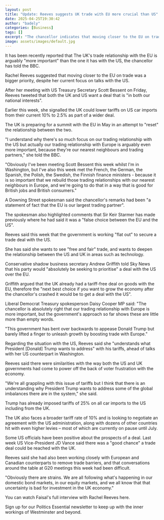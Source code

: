 ```yaml
---
layout: post
title: "Update: Reeves suggests UK trade with EU more crucial than US"
date: 2025-04-25T19:30:42
author: "badely"
categories: [Business]
tags: []
excerpt: "The chancellor indicates that moving closer to the EU on trade is a bigger priority than the US."
image: assets/images/default.jpg
---
```


It has been recently reported that The UK's trade relationship with the EU is arguably "more important" than the one it has with the US, the chancellor has told the BBC.

Rachel Reeves suggested that moving closer to the EU on trade was a bigger priority, despite her current focus on talks with the US.

After her meeting with US Treasury Secretary Scott Bessent on Friday, Reeves tweeted that both the UK and US want a deal that is "in both our national interests".

Earlier this week, she signalled the UK could lower tariffs on US car imports from their current 10% to 2.5% as part of a wider deal.

The UK is preparing for a summit with the EU in May in an attempt to "reset" the relationship between the two.

"I understand why there's so much focus on our trading relationship with the US but actually our trading relationship with Europe is arguably even more important, because they're our nearest neighbours and trading partners," she told the BBC.

"Obviously I've been meeting Scott Bessent this week whilst I'm in Washington, but I've also this week met the French, the German, the Spanish, the Polish, the Swedish, the Finnish finance ministers - because it is so important that we rebuild those trading relationships with our nearest neighbours in Europe, and we're going to do that in a way that is good for British jobs and British consumers."

A Downing Street spokesman said the chancellor's remarks had been "a statement of fact that the EU is our largest trading partner".

The spokesman also highlighted comments that Sir Keir Starmer has made previously where he had said it was a "false choice between the EU and the US".

Reeves said this week that the government is working "flat out" to secure a trade deal with the US.

She has said she wants to see "free and fair" trade, and wants to deepen the relationship between the US and UK in areas such as technology.

Conservative shadow business secretary Andrew Griffith told Sky News that his party would "absolutely be seeking to prioritise" a deal with the US over the EU.

Griffith argued that the UK already had a tariff-free deal on goods with the EU, therefore the "next best choice if you want to grow the economy after the chancellor's crashed it would be to get a deal with the US".

Liberal Democrat Treasury spokesperson Daisy Cooper MP said: "The chancellor is absolutely right that our trading relationship with Europe is more important, but the government's approach so far shows these are little more than empty words.

"This government has bent over backwards to appease Donald Trump but barely lifted a finger to unleash growth by boosting trade with Europe."

Regarding the situation with the US, Reeves said she "understands what President [Donald] Trump wants to address" with his tariffs, ahead of talks with her US counterpart in Washington.

Reeves said there were similarities with the way both the US and UK governments had come to power off the back of voter frustration with the economy.

"We're all grappling with this issue of tariffs but I think that there is an understanding why President Trump wants to address some of the global imbalances there are in the system," she said.

Trump has already imposed tariffs of 25% on all car imports to the US including from the UK.

The UK also faces a broader tariff rate of 10% and is looking to negotiate an agreement with the US administration, along with dozens of other countries hit with even higher levies – most of which are currently on pause until July.

Some US officials have been positive about the prospects of a deal. Last week US Vice-President JD Vance said there was a "good chance" a trade deal could be reached with the UK.

Reeves said she had also been working closely with European and Canadian counterparts to remove trade barriers, and that conversations around the table at G20 meetings this week had been difficult.

"Obviously there are strains. We are all following what's happening in our domestic bond markets, in our equity markets, and we all know that that uncertainty is bad for investment in the UK economy."

You can watch Faisal's full interview with Rachel Reeves here.

Sign up for our Politics Essential newsletter to keep up with the inner workings of Westminster and beyond.

